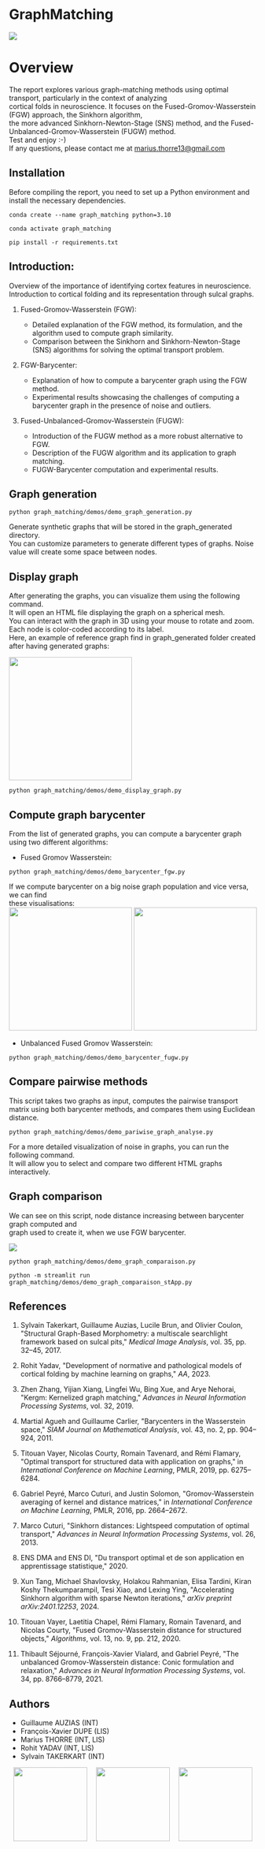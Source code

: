 # GraphMatching

<img src="resources/readme_pictures/figure3.7(1).jpg">

# Overview

The report explores various graph-matching methods using optimal transport, particularly in the context of analyzing <br>
cortical folds in neuroscience. It focuses on the Fused-Gromov-Wasserstein (FGW) approach, the Sinkhorn algorithm, <br>
the more advanced Sinkhorn-Newton-Stage (SNS) method, and the Fused-Unbalanced-Gromov-Wasserstein (FUGW) method. <br>
Test and enjoy :-) <br>
If any questions, please contact me at marius.thorre13@gmail.com

## Installation
Before compiling the report, you need to set up a Python environment and install the necessary dependencies.
```shell
conda create --name graph_matching python=3.10
```

```shell
conda activate graph_matching
```

```shell
pip install -r requirements.txt
```

## Introduction:
Overview of the importance of identifying cortex features in neuroscience.
Introduction to cortical folding and its representation through sulcal graphs.

1. Fused-Gromov-Wasserstein (FGW):
    - Detailed explanation of the FGW method, its formulation, and the algorithm used to compute graph similarity.
    - Comparison between the Sinkhorn and Sinkhorn-Newton-Stage (SNS) algorithms for solving the optimal transport problem.

2. FGW-Barycenter:
   - Explanation of how to compute a barycenter graph using the FGW method.
   - Experimental results showcasing the challenges of computing a barycenter graph in the presence of noise and outliers.

3. Fused-Unbalanced-Gromov-Wasserstein (FUGW):
    - Introduction of the FUGW method as a more robust alternative to FGW.
    - Description of the FUGW algorithm and its application to graph matching.
    - FUGW-Barycenter computation and experimental results.


   
## Graph generation
```shell
python graph_matching/demos/demo_graph_generation.py
```
Generate synthetic graphs that will be stored in the graph_generated directory. <br>
You can customize parameters to generate different types of graphs.
Noise value will create some space between nodes. <br>

## Display graph
After generating the graphs, you can visualize them using the following command. <br>
It will open an HTML file displaying the graph on a spherical mesh. <br>
You can interact with the graph in 3D using your mouse to rotate and zoom. <br>
Each node is color-coded according to its label. <br>
Here, an example of reference graph find in graph_generated folder created after having generated graphs: <br>

<img src="resources/readme_pictures/reference_graph.PNG" width="250" height="250">


```shell
python graph_matching/demos/demo_display_graph.py
```

## Compute graph barycenter
From the list of generated graphs, you can compute a barycenter graph using two different algorithms:
- Fused Gromov Wasserstein:
```shell
python graph_matching/demos/demo_barycenter_fgw.py
```

If we compute barycenter on a big noise graph population and vice versa, we can find <br>
these visualisations: <br>
<img src="resources/readme_pictures/small_noise_pop.PNG" width="250" height="250">
<img src="resources/readme_pictures/big_noise_pop.PNG" width="250" height="250">


- Unbalanced Fused Gromov Wasserstein:
```shell
python graph_matching/demos/demo_barycenter_fugw.py
```

## Compare pairwise methods 
This script takes two graphs as input, computes the pairwise transport matrix using both barycenter methods, and compares them using Euclidean distance.
```shell
python graph_matching/demos/demo_pariwise_graph_analyse.py
```

For a more detailed visualization of noise in graphs, you can run the following command. <br>
It will allow you to select and compare two different HTML graphs interactively.
## Graph comparison
We can see on this script, node distance increasing between barycenter graph computed and <br>
graph used to create it, when we use FGW barycenter.

<img src="resources/readme_pictures/distance_between_Barycenter_and_graph_generation_without_outliers.png">

```shell
python graph_matching/demos/demo_graph_comparaison.py
```



```shell
python -m streamlit run graph_matching/demos/demo_graph_comparaison_stApp.py
```
## References
1. Sylvain Takerkart, Guillaume Auzias, Lucile Brun, and Olivier Coulon, "Structural Graph-Based Morphometry: a multiscale searchlight framework based on sulcal pits," *Medical Image Analysis*, vol. 35, pp. 32–45, 2017.

2. Rohit Yadav, "Development of normative and pathological models of cortical folding by machine learning on graphs," *AA*, 2023.

3. Zhen Zhang, Yijian Xiang, Lingfei Wu, Bing Xue, and Arye Nehorai, "Kergm: Kernelized graph matching," *Advances in Neural Information Processing Systems*, vol. 32, 2019.

4. Martial Agueh and Guillaume Carlier, "Barycenters in the Wasserstein space," *SIAM Journal on Mathematical Analysis*, vol. 43, no. 2, pp. 904–924, 2011.

5. Titouan Vayer, Nicolas Courty, Romain Tavenard, and Rémi Flamary, "Optimal transport for structured data with application on graphs," in *International Conference on Machine Learning*, PMLR, 2019, pp. 6275–6284.

6. Gabriel Peyré, Marco Cuturi, and Justin Solomon, "Gromov-Wasserstein averaging of kernel and distance matrices," in *International Conference on Machine Learning*, PMLR, 2016, pp. 2664–2672.

7. Marco Cuturi, "Sinkhorn distances: Lightspeed computation of optimal transport," *Advances in Neural Information Processing Systems*, vol. 26, 2013.

8. ENS DMA and ENS DI, "Du transport optimal et de son application en apprentissage statistique," 2020.

9. Xun Tang, Michael Shavlovsky, Holakou Rahmanian, Elisa Tardini, Kiran Koshy Thekumparampil, Tesi Xiao, and Lexing Ying, "Accelerating Sinkhorn algorithm with sparse Newton iterations," *arXiv preprint arXiv:2401.12253*, 2024.

10. Titouan Vayer, Laetitia Chapel, Rémi Flamary, Romain Tavenard, and Nicolas Courty, "Fused Gromov-Wasserstein distance for structured objects," *Algorithms*, vol. 13, no. 9, pp. 212, 2020.

11. Thibault Séjourné, François-Xavier Vialard, and Gabriel Peyré, "The unbalanced Gromov-Wasserstein distance: Conic formulation and relaxation," *Advances in Neural Information Processing Systems*, vol. 34, pp. 8766–8779, 2021.



## Authors
- Guillaume AUZIAS (INT)
- François-Xavier DUPE (LIS)
- Marius THORRE (INT, LIS)
- Rohit YADAV (INT, LIS)
- Sylvain TAKERKART (INT)

<div style="display: flex; justify-content: space-around;">
    <img src="resources/readme_pictures/qarma_logo.png" width="150" height="150">
    <img src="resources/readme_pictures/int_logo.png" width="150" height="150">
    <img src="resources/readme_pictures/amu_logo.png" width="150" height="150">
</div>